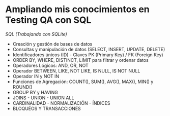 # Ampliando mis conocimientos en Testing QA con SQL #

*SQL (Trabajando con SQLite)*
- Creación y gestión de bases de datos 
- Consultas y manipulación de datos (SELECT, INSERT, UPDATE, DELETE) 
- Identificadores únicos (ID) - Claves PK (Primary Key) / FK (Foreign Key) 
- ORDER BY, WHERE, DISTINCT, LIMIT para filtrar y ordenar datos 
- Operadores Lógicos: AND, OR, NOT
- Operador BETWEEN, LIKE, NOT LIKE, IS NULL, IS NOT NULL
- Operador IN y NOT IN
- Funciones de Agregación: COUNT(), SUM(), AVG(), MAX(), MIN() y ROUND() 
- GROUP BY y HAVING
- JOINS - UNION - UNION ALL
- CARDINALIDAD - NORMALIZACIÓN - ÍNDICES
- BLOQUÉOS Y TRANSACCIONES
